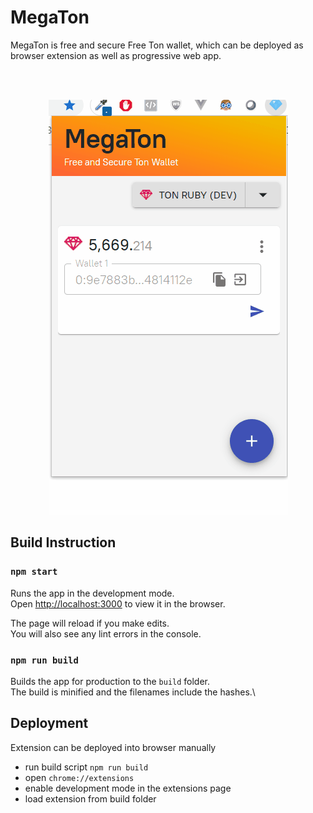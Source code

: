 # MegaTon

MegaTon is free and secure Free Ton wallet, which can be deployed as browser extension as well as progressive web app.

<br/>
<br/>
<p align="center">
  <img src="/docs/screenshots/Animation.gif" />
</p>

## Build Instruction

### `npm start`

Runs the app in the development mode.\
Open [http://localhost:3000](http://localhost:3000) to view it in the browser.

The page will reload if you make edits.\
You will also see any lint errors in the console.

### `npm run build`

Builds the app for production to the `build` folder.\
The build is minified and the filenames include the hashes.\

## Deployment

Extension can be deployed into browser manually

* run build script
    `npm run build`
* open `chrome://extensions`
* enable development mode in the extensions page
* load extension from build folder

